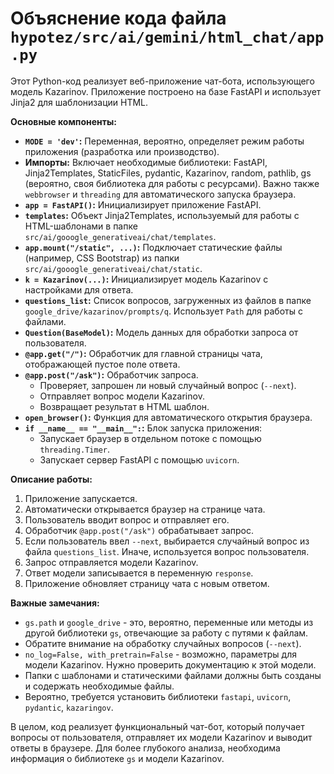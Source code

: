 # Объяснение кода файла `hypotez/src/ai/gemini/html_chat/app.py`

Этот Python-код реализует веб-приложение чат-бота, использующего модель Kazarinov. Приложение построено на базе FastAPI и использует Jinja2 для шаблонизации HTML.

**Основные компоненты:**

* **`MODE = 'dev'`:**  Переменная, вероятно, определяет режим работы приложения (разработка или производство).
* **Импорты:** Включает необходимые библиотеки: FastAPI, Jinja2Templates, StaticFiles, pydantic, Kazarinov, random, pathlib, gs (вероятно, своя библиотека для работы с ресурсами).  Важно также `webbrowser` и `threading` для автоматического запуска браузера.
* **`app = FastAPI()`:** Инициализирует приложение FastAPI.
* **`templates`:**  Объект Jinja2Templates, используемый для работы с HTML-шаблонами в папке `src/ai/gooogle_generativeai/chat/templates`.
* **`app.mount("/static", ...)`:** Подключает статические файлы (например, CSS Bootstrap) из папки `src/ai/gooogle_generativeai/chat/static`.
* **`k = Kazarinov(...)`:** Инициализирует модель Kazarinov с настройками для ответа.
* **`questions_list`:** Список вопросов, загруженных из файлов в папке `google_drive/kazarinov/prompts/q`.  Использует `Path` для работы с файлами.
* **`Question(BaseModel)`:** Модель данных для обработки запроса от пользователя.
* **`@app.get("/")`:**  Обработчик для главной страницы чата, отображающей пустое поле ответа.
* **`@app.post("/ask")`:** Обработчик запроса.
    * Проверяет, запрошен ли новый случайный вопрос (`--next`).
    * Отправляет вопрос модели Kazarinov.
    * Возвращает результат в HTML шаблон.
* **`open_browser()`:** Функция для автоматического открытия браузера.
* **`if __name__ == "__main__":`:** Блок запуска приложения:
    * Запускает браузер в отдельном потоке с помощью `threading.Timer`.
    * Запускает сервер FastAPI с помощью `uvicorn`.


**Описание работы:**

1. Приложение запускается.
2. Автоматически открывается браузер на странице чата.
3. Пользователь вводит вопрос и отправляет его.
4. Обработчик `@app.post("/ask")` обрабатывает запрос.
5. Если пользователь ввел `--next`, выбирается случайный вопрос из файла `questions_list`. Иначе, используется вопрос пользователя.
6. Запрос отправляется модели Kazarinov.
7. Ответ модели записывается в переменную `response`.
8. Приложение обновляет страницу чата с новым ответом.


**Важные замечания:**

* `gs.path` и `google_drive` - это, вероятно, переменные или методы из другой библиотеки `gs`, отвечающие за работу с путями к файлам.
* Обратите внимание на обработку случайных вопросов (`--next`).
* `no_log=False, with_pretrain=False` - возможно, параметры для модели Kazarinov. Нужно проверить документацию к этой модели.
* Папки с шаблонами и статическими файлами должны быть созданы и содержать необходимые файлы.
* Вероятно, требуется установить библиотеки `fastapi`, `uvicorn`, `pydantic`, `kazaringov`.


В целом, код реализует функциональный чат-бот, который получает вопросы от пользователя, отправляет их модели Kazarinov и выводит ответы в браузере.  Для более глубокого анализа, необходима информация о библиотеке `gs` и модели Kazarinov.